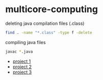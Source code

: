 # multicore-computing

deleting java compilation files (.class)
```bash
find . -name "*.class" -type f -delete
```

compiling java files
```bash
javac *.java
```

* [project 1](proj1/README.md)
* [project 2](proj2/README.md)
* [project 3](proj3/README.md)